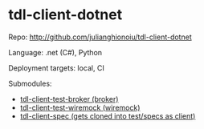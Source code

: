 # tdl-client-dotnet

Repo: http://github.com/julianghionoiu/tdl-client-dotnet

Language: .net (C#), Python

Deployment targets: local, CI

Submodules:

- [tdl-client-test-broker (broker)](tdl-client-test-broker.md)
- [tdl-client-test-wiremock (wiremock)](tdl-client-test-wiremock.md)
- [tdl-client-spec (gets cloned into test/specs as client)](tdl-client-spec.md)